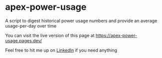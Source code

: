 # apex-power-usage
A script to digest historical power usage numbers and provide an average usage-per-day over time

You can visit the live version of this page at https://apex-power-usage.pages.dev/

Feel free to hit me up on [LinkedIn](https://www.linkedin.com/in/brianadkins/) if you need anything

